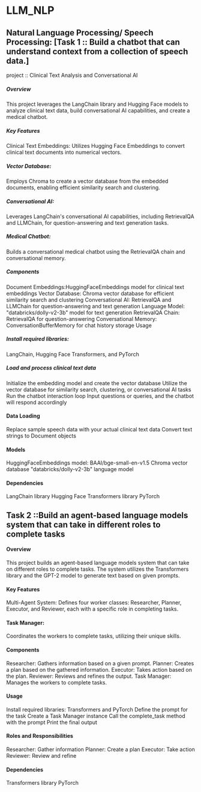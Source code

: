 # LLM_NLP
## Natural Language Processing/ Speech Processing: [Task 1 :: Build a chatbot that can understand context from a collection of speech data.]
project :: Clinical Text Analysis and Conversational AI 

##### Overview
This project leverages the LangChain library and Hugging Face models to analyze clinical text data, build conversational AI capabilities, and create a medical chatbot.
##### Key Features
Clinical Text Embeddings: Utilizes Hugging Face Embeddings to convert clinical text documents into numerical vectors.
##### Vector Database: 
Employs Chroma to create a vector database from the embedded documents, enabling efficient similarity search and clustering.
##### Conversational AI: 
Leverages LangChain's conversational AI capabilities, including RetrievalQA and LLMChain, for question-answering and text generation tasks.
##### Medical Chatbot: 
Builds a conversational medical chatbot using the RetrievalQA chain and conversational memory.
##### Components
Document Embeddings:HuggingFaceEmbeddings model for clinical text embeddings
Vector Database: Chroma vector database for efficient similarity search and clustering
Conversational AI: RetrievalQA and LLMChain for question-answering and text generation
Language Model: "databricks/dolly-v2-3b" model for text generation
RetrievalQA Chain: RetrievalQA for question-answering
Conversational Memory: ConversationBufferMemory for chat history storage
Usage
##### Install required libraries:
LangChain, Hugging Face Transformers, and PyTorch
##### Load and process clinical text data
Initialize the embedding model and create the vector database
Utilize the vector database for similarity search, clustering, or conversational AI tasks
Run the chatbot interaction loop
Input questions or queries, and the chatbot will respond accordingly
#### Data Loading
Replace sample speech data with your actual clinical text data
Convert text strings to Document objects
#### Models
HuggingFaceEmbeddings model: BAAI/bge-small-en-v1.5
Chroma vector database
"databricks/dolly-v2-3b" language model
#### Dependencies
LangChain library
Hugging Face Transformers library
PyTorch

## Task 2 ::Build an agent-based language models system that can take in different roles to complete tasks

#### Overview
This project builds an agent-based language models system that can take on different roles to complete tasks. The system utilizes the Transformers library and the GPT-2 model to generate text based on given prompts.
#### Key Features
Multi-Agent System: Defines four worker classes: Researcher, Planner, Executor, and Reviewer, each with a specific role in completing tasks.
#### Task Manager: 
Coordinates the workers to complete tasks, utilizing their unique skills.
#### Components
Researcher: Gathers information based on a given prompt.
Planner: Creates a plan based on the gathered information.
Executor: Takes action based on the plan.
Reviewer: Reviews and refines the output.
Task Manager: Manages the workers to complete tasks.
#### Usage
Install required libraries: Transformers and PyTorch
Define the prompt for the task
Create a Task Manager instance
Call the complete_task method with the prompt
Print the final output
#### Roles and Responsibilities
Researcher: Gather information
Planner: Create a plan
Executor: Take action
Reviewer: Review and refine
#### Dependencies
Transformers library
PyTorch
 

